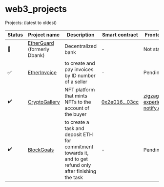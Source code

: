 # web3_projects

Projects:  (latest to oldest)

Status | Project name | Description | Smart contract | Frontend Link
--- | --- | --- | --- | ---
:wrench: | [EtherGuard](./dbank/) (formerly Dbank) | Decentralized bank | - | Not started 
:white_check_mark: | [EtherInvoice](./ether-invoice/) | to create and pay invoices by ID number of a seller | - | Pending
:heavy_check_mark: | [CryptoGallery](./crypto-gallery/) | NFT platform that mints NFTs to the account of the buyer | [0x2e016...03cc](https://mumbai.polygonscan.com/token/0x2e016a9a230e9255faea52b617feb23bf59203cc) | [zigzag-experienced-notify.glitch.me](https://zigzag-experienced-notify.glitch.me/)
:heavy_check_mark: | [BlockGoals](./block-goals/) | to create a task and deposit ETH for commitment towards it, and to get refund only after finishing the task | - | Pending

